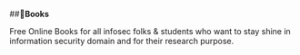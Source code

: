 ##:book:**Books**

Free Online Books for all infosec folks & students who want to stay shine in information security domain and for their research purpose.

